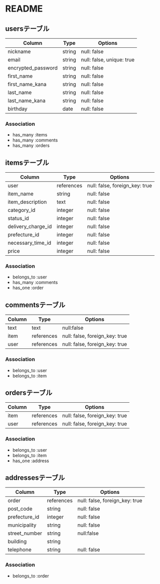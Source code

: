 # README

## usersテーブル

| Column               | Type       | Options                        |
| -------------------- | ---------- | ------------------------------ |
| nickname             | string     | null: false                    |
| email                | string     | null: false, unique: true      |
| encrypted_password   | string     | null: false                    |
| first_name           | string     | null: false                     |
| first_name_kana      | string     | null: false                     |
| last_name            | string     | null: false                     |
| last_name_kana       | string     | null: false                     |
| birthday             | date       | null: false                     |

### Association

- has_many :items
- has_many :comments
- has_many :orders


## itemsテーブル

| Column               | Type       | Options                        |
| -------------------- | ---------- | ------------------------------ |
| user                 | references  | null: false, foreign_key: true |
| item_name            | string     | null: false                    |
| item_description     | text       | null: false                    |
| category_id          | integer    | null: false                    |
| status_id            | integer    | null: false                    |
| delivery_charge_id   | integer    | null: false                    |
| prefecture_id        | integer    | null: false                    |
| necessary_time_id    | integer    | null: false                    |
| price                | integer    | null: false                    |

### Association

- belongs_to :user
- has_many :comments
- has_one :order

## commentsテーブル

| Column               | Type       | Options                        |
| -------------------- | ---------- | ------------------------------ |
| text                 | text       | null:false                     |
| item                 | references  | null: false, foreign_key: true |
| user                 | references  | null: false, foreign_key: true |

### Association

- belongs_to :user
- belongs_to :item

## ordersテーブル

| Column               | Type       | Options                        |
| -------------------- | ---------- | ------------------------------ |
| item                 | references  | null: false, foreign_key: true |
| user                 | references  | null: false, foreign_key: true |

### Association

- belongs_to :user
- belongs_to :item
- has_one :address


## addressesテーブル

| Column               | Type       | Options                        |
| -------------------- | ---------- | ------------------------------ |
| order                | references | null: false, foreign_key: true |
| post_code            | string     | null: false                    |
| prefecture_id        | integer    | null: false                    |
| municipality         | string     | null: false                    |  
| street_number        | string     | null:false                     |
| building             | string     |                                |
| telephone            | string     | null: false                    |

### Association

- belongs_to :order
